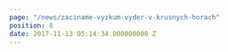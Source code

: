 ```yaml
---
page: "/news/zaciname-vyzkum-vyder-v-krusnych-horach"
position: 8
date: 2017-11-13 05:14:34.000000000 Z
---
```

